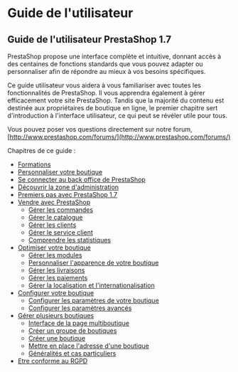 # Guide de l'utilisateur

## Guide de l'utilisateur PrestaShop 1.7

PrestaShop propose une interface complète et intuitive, donnant accès à des centaines de fonctions standards que vous pouvez adapter ou personnaliser afin de répondre au mieux à vos besoins spécifiques.

Ce guide utilisateur vous aidera à vous familiariser avec toutes les fonctionnalités de PrestaShop. Il vous apprendra également à gérer efficacement votre site PrestaShop. Tandis que la majorité du contenu est destinée aux propriétaires de boutique en ligne, le premier chapitre sert d'introduction à l'interface utilisateur, ce qui peut se révéler utile pour tous.

Vous pouvez poser vos questions directement sur notre forum, [http://www.prestashop.com/forums/](http://www.prestashop.com/forums/)

Chapitres de ce guide :

* [Formations](formations.md)
* [Personnaliser votre boutique](personnaliser-votre-boutique.md)
* [Se connecter au back office de PrestaShop](se-connecter-au-back-office.md)
* [Découvrir la zone d'administration](decouvrir-zone-administration.md)
* [Premiers pas avec PrestaShop 1.7](premiers-pas.md)
* [Vendre avec PrestaShop](vendre/)
  * [Gérer les commandes](vendre/gerer-commandes/)
  * [Gérer le catalogue](vendre/gerer-catalogue/)
  * [Gérer les clients](vendre/gerer-clients/)
  * [Gérer le service client](vendre/gerer-service-client/)
  * [Comprendre les statistiques](vendre/comprendre-statistiques.md)
* [Optimiser votre boutique](optimiser-boutique/)
  * [Gérer les modules](optimiser-boutique/gerer-modules/)
  * [Personnaliser l'apparence de votre boutique](optimiser-boutique/personnaliser-apparence-boutique/)
  * [Gérer les livraisons](optimiser-boutique/gerer-livraisons/)
  * [Gérer les paiements](optimiser-boutique/gerer-paiements/)
  * [Gérer la localisation et l'internationalisation](optimiser-boutique/internationalisation/)
* [Configurer votre boutique](configurer-boutique/)
  * [Configurer les paramètres de votre boutique](configurer-boutique/configurer-parametres-boutique/)
  * [Configurer les paramètres avancés](configurer-boutique/parametres-avances/)
* [Gérer plusieurs boutiques](gerer-plusieurs-boutiques/)
  * [Interface de la page multiboutique](gerer-plusieurs-boutiques/interface-page-multiboutique.md)
  * [Créer un groupe de boutiques](gerer-plusieurs-boutiques/creer-groupe-de-boutiques.md)
  * [Créer une boutique](gerer-plusieurs-boutiques/creer-nouvelle-boutique.md)
  * [Mettre en place l'adresse d'une boutique](gerer-plusieurs-boutiques/mettre-en-place-url-boutique.md)
  * [Généralités et cas particuliers](gerer-plusieurs-boutiques/generalites-et-cas-particuliers.md)
* [Etre conforme au RGPD](conformite-rgpd.md)


